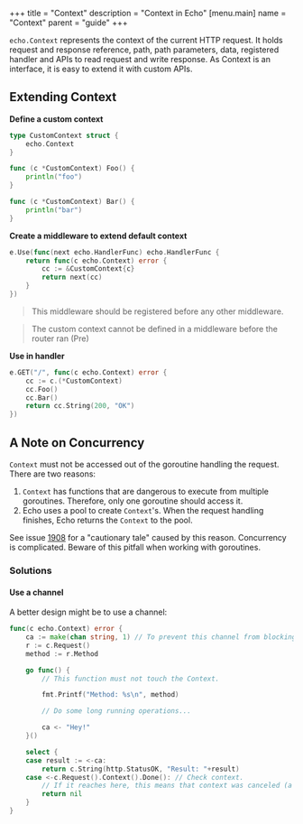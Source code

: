 +++
title = "Context"
description = "Context in Echo"
[menu.main]
  name = "Context"
  parent = "guide"
+++

`echo.Context` represents the context of the current HTTP request. It holds request and
response reference, path, path parameters, data, registered handler and APIs to read
request and write response. As Context is an interface, it is easy to extend it with
custom APIs.

## Extending Context

**Define a custom context**

```go
type CustomContext struct {
	echo.Context
}

func (c *CustomContext) Foo() {
	println("foo")
}

func (c *CustomContext) Bar() {
	println("bar")
}
```

**Create a middleware to extend default context**

```go
e.Use(func(next echo.HandlerFunc) echo.HandlerFunc {
	return func(c echo.Context) error {
		cc := &CustomContext{c}
		return next(cc)
	}
})
```

> This middleware should be registered before any other middleware.

> The custom context cannot be defined in a middleware before the router ran (Pre)

**Use in handler**

```go
e.GET("/", func(c echo.Context) error {
	cc := c.(*CustomContext)
	cc.Foo()
	cc.Bar()
	return cc.String(200, "OK")
})
```

## A Note on Concurrency

`Context` must not be accessed out of the goroutine handling the request. There are two reasons:

1. `Context` has functions that are dangerous to execute from multiple goroutines. Therefore, only one goroutine should access it.
2. Echo uses a pool to create `Context`'s. When the request handling finishes, Echo returns the `Context` to the pool.

See issue [1908](https://github.com/labstack/echo/issues/1908) for a "cautionary tale" caused by this reason. Concurrency is complicated. Beware of this pitfall when working with goroutines.

### Solutions

#### Use a channel

A better design might be to use a channel:

```go
func(c echo.Context) error {
	ca := make(chan string, 1) // To prevent this channel from blocking, size is set to 1.
	r := c.Request()
	method := r.Method

	go func() {
		// This function must not touch the Context.

		fmt.Printf("Method: %s\n", method)

		// Do some long running operations...

		ca <- "Hey!"
	}()

	select {
	case result := <-ca:
		return c.String(http.StatusOK, "Result: "+result)
	case <-c.Request().Context().Done(): // Check context.
		// If it reaches here, this means that context was canceled (a timeout was reached, etc.).
		return nil
	}
}
```
